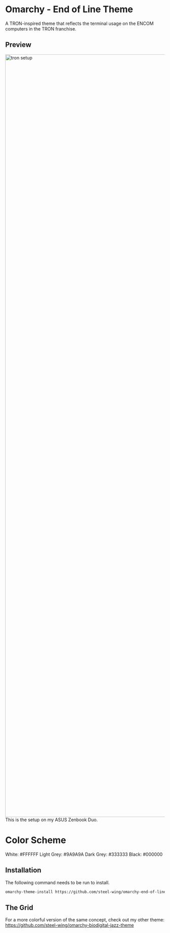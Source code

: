 # Omarchy - End of Line Theme

A TRON-inspired theme that reflects the terminal usage on the ENCOM computers in the TRON franchise.

## Preview
<img width="1921" height="2401" alt="tron setup" src="https://github.com/user-attachments/assets/5493919b-ba05-4bca-bbe6-e215625f6339" />
This is the setup on my ASUS Zenbook Duo.

# Color Scheme
White: #FFFFFF
Light Grey: #9A9A9A
Dark Grey: #333333
Black: #000000

## Installation
The following command needs to be run to install.

```bash
omarchy-theme-install https://github.com/steel-wing/omarchy-end-of-line-theme.git
```

## The Grid
For a more colorful version of the same concept, check out my other theme:
https://github.com/steel-wing/omarchy-biodigital-jazz-theme
